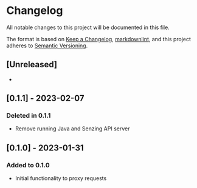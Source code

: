 # Changelog

All notable changes to this project will be documented in this file.

The format is based on [Keep a Changelog](https://keepachangelog.com/en/1.0.0/),
[markdownlint](https://dlaa.me/markdownlint/),
and this project adheres to [Semantic Versioning](https://semver.org/spec/v2.0.0.html).

## [Unreleased]

-

## [0.1.1] - 2023-02-07

### Deleted in 0.1.1

- Remove running Java and Senzing API server

## [0.1.0] - 2023-01-31

### Added to 0.1.0

- Initial functionality to proxy requests
